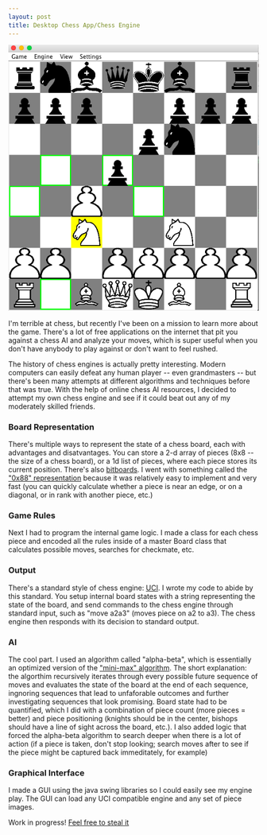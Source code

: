 ```yaml
---
layout: post
title: Desktop Chess App/Chess Engine
---
```


![Ouput](https://github.com/dwieker/dwieker.github.io/blob/master/images/chessApp.png?raw=true)

I'm terrible at chess, but recently I've been on a mission to learn more about the game. There's a lot of free applications
on the internet that pit you against a chess AI and analyze your moves, which is super useful when you don't have
anybody to play against or don't want to feel rushed. 

The history of chess engines is actually pretty interesting. Modern computers can easily defeat any human player -- even
grandmasters -- but there's been many attempts at different algorithms and techniques before that was true. With the help of online chess AI resources, I decided to attempt my own chess engine and see if it could beat out any of my moderately skilled friends.

### Board Representation
There's multiple ways to represent the state of a chess board, each with advantages and disatvantages. You can store a 2-d array of pieces (8x8 -- the size of a chess board), or a 1d list of pieces, where each piece stores its current position. There's also [bitboards](https://chessprogramming.wikispaces.com/Bitboards). I went with something called the ["0x88" representation](https://chessprogramming.wikispaces.com/0x88) because it was relatively easy to implement and very fast (you can quickly calculate whether a piece is near an edge, or on a diagonal, or in rank with another piece, etc.)

### Game Rules
Next I had to program the internal game logic. I made a class for each chess piece and encoded all the rules inside of a master Board class that calculates possible moves, searches for checkmate, etc.

### Output
There's a standard style of chess engine: [UCI](https://en.wikipedia.org/wiki/Universal_Chess_Interface). I wrote my code to abide by this standard. You setup internal board states with a string representing the state of the board, and send commands to the chess engine through standard input, such as "move a2a3" (moves piece on a2 to a3). The chess engine then responds with its decision to standard output.

### AI
The cool part. I used an algorithm called "alpha-beta",  which is essentially an optimized version of the ["mini-max" algorithm](https://en.wikipedia.org/wiki/Minimax). The short explanation: the algorthim recursively iterates through every possible future sequence of moves and evaluates the state of the board at the end of each sequence, ingnoring sequences that lead to unfaforable outcomes and further investigating sequences that look promising. Board state had to be quantified, which I did with a combination of piece count (more pieces = better) and piece positioning (knights should be in the center, bishops should have a line of sight across the board, etc.). I also added logic that forced the alpha-beta algorithm to search deeper when there is a lot of action (if a piece is taken, don't stop looking; search moves after to see if the piece might be captured back immeditately, for example)

### Graphical Interface
I made a GUI using the java swing libraries so I could easily see my engine play. The GUI can load any UCI compatible engine and any set of piece images. 

Work in progress! [Feel free to steal it](https://github.com/dwieker/ChessApp)
